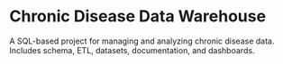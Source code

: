 # Chronic Disease Data Warehouse

A SQL-based project for managing and analyzing chronic disease data.  
Includes schema, ETL, datasets, documentation, and dashboards.
